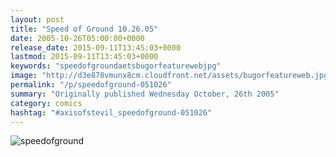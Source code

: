 ```yaml
---
layout: post
title: "Speed of Ground 10.26.05"
date: 2005-10-26T05:00:00+0000
release_date: 2015-09-11T13:45:03+0000
lastmod: 2015-09-11T13:45:03+0000
keywords: "speedofgroundaetsbugorfeaturewebjpg"
image: "http://d3e878vmunx8cm.cloudfront.net/assets/bugorfeatureweb.jpg"
permalink: "/p/speedofground-051026"
summary: "Originally published Wednesday October, 26th 2005"
category: comics
hashtag: "#axisofstevil_speedofground-051026"
---
```


![speedofground](http://d3e878vmunx8cm.cloudfront.net/assets/bugorfeatureweb.jpg)
